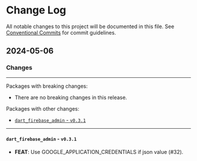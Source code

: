 # Change Log

All notable changes to this project will be documented in this file.
See [Conventional Commits](https://conventionalcommits.org) for commit guidelines.

## 2024-05-06

### Changes

---

Packages with breaking changes:

 - There are no breaking changes in this release.

Packages with other changes:

 - [`dart_firebase_admin` - `v0.3.1`](#dart_firebase_admin---v031)

---

#### `dart_firebase_admin` - `v0.3.1`

 - **FEAT**: Use GOOGLE_APPLICATION_CREDENTIALS if json value (#32).

